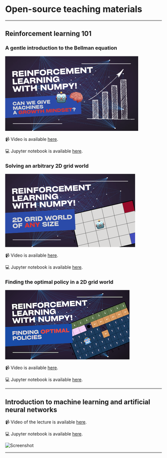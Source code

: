 # Open-source teaching materials

***

## Reinforcement learning 101

### A gentle introduction to the Bellman equation

![Screenshot](reinforcement-learning-101/Part-1.png)

📹 Video is available [here](https://youtu.be/ookYeokJPiA).

💻 Jupyter notebook is available [here](reinforcement-learning-101/01-Gentle-introduction-to-the-Bellman-equation.ipynb).

### Solving an arbitrary 2D grid world

![Screenshot](reinforcement-learning-101/Part-2.png)

📹 Video is available [here](https://youtu.be/Up6XSRWlcb4).

💻 Jupyter notebook is available [here](reinforcement-learning-101/02-Solving-the-Bellman-equation-for-arbitrary-2D-grid-world.ipynb).

### Finding the optimal policy in a 2D grid world

![Screenshot](reinforcement-learning-101/Part-3.png)

📹 Video is available [here](https://youtu.be/qxMvyV95Sq8).

💻 Jupyter notebook is available [here](reinforcement-learning-101/03-Computing-the-optimal-policy-through-value-iteration.ipynb).

***

## Introduction to machine learning and artificial neural networks

📹 Video of the lecture is available [here](https://youtu.be/IGEWE81FWMA).

💻 Jupyter notebook is available [here](intro-to-ml-and-anns/ML-lecture.ipynb).

![Screenshot](intro-to-ml-and-anns/thumbnail.png)

***